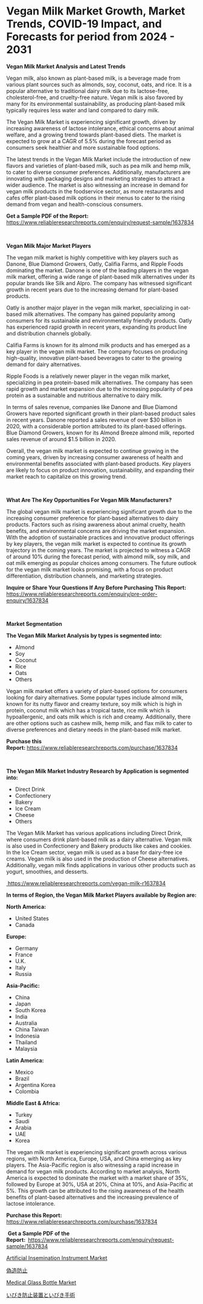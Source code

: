 <p><h1>Vegan Milk Market Growth, Market Trends, COVID-19 Impact, and Forecasts for period from 2024 - 2031</h1></p><p><strong>Vegan Milk Market Analysis and Latest Trends</strong></p>
<p><p>Vegan milk, also known as plant-based milk, is a beverage made from various plant sources such as almonds, soy, coconut, oats, and rice. It is a popular alternative to traditional dairy milk due to its lactose-free, cholesterol-free, and cruelty-free nature. Vegan milk is also favored by many for its environmental sustainability, as producing plant-based milk typically requires less water and land compared to dairy milk.</p><p>The Vegan Milk Market is experiencing significant growth, driven by increasing awareness of lactose intolerance, ethical concerns about animal welfare, and a growing trend towards plant-based diets. The market is expected to grow at a CAGR of 5.5% during the forecast period as consumers seek healthier and more sustainable food options.</p><p>The latest trends in the Vegan Milk Market include the introduction of new flavors and varieties of plant-based milk, such as pea milk and hemp milk, to cater to diverse consumer preferences. Additionally, manufacturers are innovating with packaging designs and marketing strategies to attract a wider audience. The market is also witnessing an increase in demand for vegan milk products in the foodservice sector, as more restaurants and cafes offer plant-based milk options in their menus to cater to the rising demand from vegan and health-conscious consumers.</p></p>
<p><strong>Get a Sample PDF of the Report:&nbsp;</strong> <a href="https://www.reliableresearchreports.com/enquiry/request-sample/1637834">https://www.reliableresearchreports.com/enquiry/request-sample/1637834</a></p>
<p>&nbsp;</p>
<p><strong>Vegan Milk Major Market Players</strong></p>
<p><p>The vegan milk market is highly competitive with key players such as Danone, Blue Diamond Growers, Oatly, Califia Farms, and Ripple Foods dominating the market. Danone is one of the leading players in the vegan milk market, offering a wide range of plant-based milk alternatives under its popular brands like Silk and Alpro. The company has witnessed significant growth in recent years due to the increasing demand for plant-based products.</p><p>Oatly is another major player in the vegan milk market, specializing in oat-based milk alternatives. The company has gained popularity among consumers for its sustainable and environmentally friendly products. Oatly has experienced rapid growth in recent years, expanding its product line and distribution channels globally.</p><p>Califia Farms is known for its almond milk products and has emerged as a key player in the vegan milk market. The company focuses on producing high-quality, innovative plant-based beverages to cater to the growing demand for dairy alternatives.</p><p>Ripple Foods is a relatively newer player in the vegan milk market, specializing in pea protein-based milk alternatives. The company has seen rapid growth and market expansion due to the increasing popularity of pea protein as a sustainable and nutritious alternative to dairy milk.</p><p>In terms of sales revenue, companies like Danone and Blue Diamond Growers have reported significant growth in their plant-based product sales in recent years. Danone reported a sales revenue of over $30 billion in 2020, with a considerable portion attributed to its plant-based offerings. Blue Diamond Growers, known for its Almond Breeze almond milk, reported sales revenue of around $1.5 billion in 2020.</p><p>Overall, the vegan milk market is expected to continue growing in the coming years, driven by increasing consumer awareness of health and environmental benefits associated with plant-based products. Key players are likely to focus on product innovation, sustainability, and expanding their market reach to capitalize on this growing trend.</p></p>
<p>&nbsp;</p>
<p><strong>What Are The Key Opportunities For Vegan Milk Manufacturers?</strong></p>
<p><p>The global vegan milk market is experiencing significant growth due to the increasing consumer preference for plant-based alternatives to dairy products. Factors such as rising awareness about animal cruelty, health benefits, and environmental concerns are driving the market expansion. With the adoption of sustainable practices and innovative product offerings by key players, the vegan milk market is expected to continue its growth trajectory in the coming years. The market is projected to witness a CAGR of around 10% during the forecast period, with almond milk, soy milk, and oat milk emerging as popular choices among consumers. The future outlook for the vegan milk market looks promising, with a focus on product differentiation, distribution channels, and marketing strategies.</p></p>
<p><strong>Inquire or Share Your Questions If Any Before Purchasing This Report:</strong> <a href="https://www.reliableresearchreports.com/enquiry/pre-order-enquiry/1637834">https://www.reliableresearchreports.com/enquiry/pre-order-enquiry/1637834</a></p>
<p>&nbsp;</p>
<p><strong>Market Segmentation</strong></p>
<p><strong>The Vegan Milk Market Analysis by types is segmented into:</strong></p>
<p><ul><li>Almond</li><li>Soy</li><li>Coconut</li><li>Rice</li><li>Oats</li><li>Others</li></ul></p>
<p><p>Vegan milk market offers a variety of plant-based options for consumers looking for dairy alternatives. Some popular types include almond milk, known for its nutty flavor and creamy texture, soy milk which is high in protein, coconut milk which has a tropical taste, rice milk which is hypoallergenic, and oats milk which is rich and creamy. Additionally, there are other options such as cashew milk, hemp milk, and flax milk to cater to diverse preferences and dietary needs in the plant-based milk market.</p></p>
<p><strong>Purchase this Report:&nbsp;</strong><a href="https://www.reliableresearchreports.com/purchase/1637834">https://www.reliableresearchreports.com/purchase/1637834</a></p>
<p>&nbsp;</p>
<p><strong>The Vegan Milk Market Industry Research by Application is segmented into:</strong></p>
<p><ul><li>Direct Drink</li><li>Confectionery</li><li>Bakery</li><li>Ice Cream</li><li>Cheese</li><li>Others</li></ul></p>
<p><p>The Vegan Milk Market has various applications including Direct Drink, where consumers drink plant-based milk as a dairy alternative. Vegan milk is also used in Confectionery and Bakery products like cakes and cookies. In the Ice Cream sector, vegan milk is used as a base for dairy-free ice creams. Vegan milk is also used in the production of Cheese alternatives. Additionally, vegan milk finds applications in various other products such as yogurt, smoothies, and desserts.</p></p>
<p><a href="https://www.reliableresearchreports.com/vegan-milk-r1637834">&nbsp;https://www.reliableresearchreports.com/vegan-milk-r1637834</a></p>
<p><strong>In terms of Region, the Vegan Milk Market Players available by Region are:</strong></p>
<p>
    <p> <strong> North America: </strong>
        <ul>
            <li>United States</li>
            <li>Canada</li>
        </ul>
        </p> 
    <p> <strong> Europe: </strong>
        <ul>
            <li>Germany</li>
            <li>France</li>
            <li>U.K.</li>
            <li>Italy</li>
            <li>Russia</li>
        </ul>
        </p> 
    <p> <strong> Asia-Pacific: </strong>
        <ul>
            <li>China</li>
            <li>Japan</li>
            <li>South Korea</li>
            <li>India</li>
            <li>Australia</li>
            <li>China Taiwan</li>
            <li>Indonesia</li>
            <li>Thailand</li>
            <li>Malaysia</li>
        </ul>
        </p> 
    <p> <strong> Latin America: </strong>
        <ul>
            <li>Mexico</li>
            <li>Brazil</li>
            <li>Argentina Korea</li>
            <li>Colombia</li>
        </ul>
        </p> 
    <p> <strong> Middle East & Africa: </strong>
        <ul>
            <li>Turkey</li>
            <li>Saudi</li>
            <li>Arabia</li>
            <li>UAE</li>
            <li>Korea</li>
        </ul>
    </p>
    </p>
<p><p>The vegan milk market is experiencing significant growth across various regions, with North America, Europe, USA, and China emerging as key players. The Asia-Pacific region is also witnessing a rapid increase in demand for vegan milk products. According to market analysis, North America is expected to dominate the market with a market share of 35%, followed by Europe at 30%, USA at 20%, China at 10%, and Asia-Pacific at 5%. This growth can be attributed to the rising awareness of the health benefits of plant-based alternatives and the increasing prevalence of lactose intolerance.</p></p>
<p><strong>Purchase this Report: </strong><a href="https://www.reliableresearchreports.com/purchase/1637834">https://www.reliableresearchreports.com/purchase/1637834</a></p>
<p>&nbsp;<strong>Get a Sample PDF of the Report:&nbsp;&nbsp;</strong><a href="https://www.reliableresearchreports.com/enquiry/request-sample/1637834">https://www.reliableresearchreports.com/enquiry/request-sample/1637834</a></p>
<p><strong></strong></p>
<p><p><a href="https://github.com/edytherolanlouisejk1miz0wig/Market-Research-Report-List-3/blob/main/artificial-insemination-instrument-market.md">Artificial Insemination Instrument Market</a></p><p><a href="https://github.com/vtbvgl20191192/Market-Research-Report-List-3/blob/main/6221220173871.md">偽造防止</a></p><p><a href="https://github.com/peachesmcdowel1/Market-Research-Report-List-3/blob/main/medical-glass-bottle-market.md">Medical Glass Bottle Market</a></p><p><a href="https://github.com/laurenreichert/Market-Research-Report-List-2/blob/main/8372032173872.md">いびき防止装置といびき手術</a></p></p>